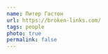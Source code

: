 ```yaml
---
name: Питер Гастон
url: https://broken-links.com/
tags: people
photo: true
permalink: false
---
```

